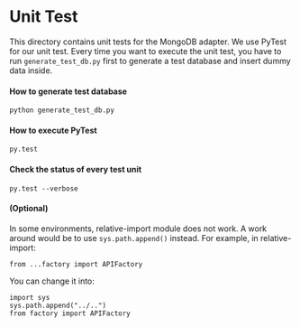 # Unit Test
This directory contains unit tests for the MongoDB adapter. We use PyTest for our unit test. 
Every time you want to execute the unit test, you have to run `generate_test_db.py` first to generate a test database 
and insert dummy data inside. 

#### How to generate test database
```
python generate_test_db.py
```

#### How to execute PyTest
```
py.test
```

#### Check the status of every test unit
```
py.test --verbose
```

#### (Optional)
In some environments, relative-import module does not work. A work around would be to use `sys.path.append()` instead. 
For example, in relative-import:
```
from ...factory import APIFactory
```
You can change it into:
```
import sys
sys.path.append("../..")
from factory import APIFactory
```
